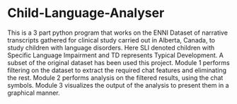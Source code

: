 # Child-Language-Analyser
This is a 3 part python program that works on the ENNI Dataset of narrative transcripts gathered for clinical study carried out in Alberta, Canada, to study children with language disorders. Here SLI denoted children with Specific Language Impairment and TD represents Typical Development. 
A subset of the original dataset has been used this project.
Module 1 performs filtering on the dataset to extract the required chat features and eliminating the rest.
Module 2 performs analysis on the filtered results, using the chat symbols.
Module 3 visualizes the output of the analysis to present them in a graphical manner.
